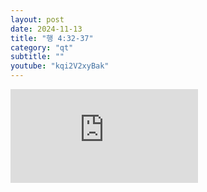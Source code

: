 ```yaml
---
layout: post
date: 2024-11-13
title: "행 4:32-37"
category: "qt"
subtitle: ""
youtube: "kqi2V2xyBak"
---
```


<div class="youtube margin-large">
    <iframe src="https://www.youtube.com/embed/kqi2V2xyBak" title="YouTube video player" frameborder="0" allow="accelerometer; autoplay; clipboard-write; encrypted-media; gyroscope; picture-in-picture; web-share" allowfullscreen></iframe>
</div>

